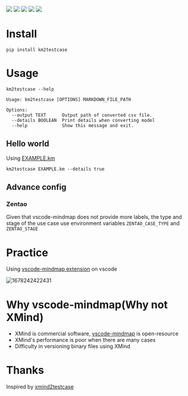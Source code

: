 ![](https://img.shields.io/github/license/wh1isper/km2testcase)
![](https://img.shields.io/github/v/release/wh1isper/km2testcase)
![](https://img.shields.io/pypi/dm/km2testcase)
![](https://img.shields.io/github/last-commit/wh1isper/km2testcase)
![](https://img.shields.io/pypi/pyversions/km2testcase)

# Install

`pip install km2testcase`

# Usage

`km2testcase --help`

```
Usage: km2testcase [OPTIONS] MARKDOWN_FILE_PATH

Options:
  --output TEXT      Output path of converted csv file.
  --details BOOLEAN  Print details when converting model
  --help             Show this message and exit.
```

## Hello world

Using [EXAMPLE.km](EXAMPLE.km)

```
km2testcase EXAMPLE.km --details true
```

## Advance config

### Zentao

Given that vscode-mindmap does not provide more labels, the type and stage of the use case use environment
variables `ZENTAO_CASE_TYPE` and `ZENTAO_STAGE`

# Practice

Using [vscode-mindmap extension](https://marketplace.visualstudio.com/items?itemName=Souche.vscode-mindmap) on vscode

![1678242422431](image/README/1678242422431.png)

# Why vscode-mindmap(Why not XMind)

- XMind is commercial software, [vscode-mindmap](https://github.com/souche/vscode-mindmap) is open-resource
- XMind's performance is poor when there are many cases
- Difficulty in versioning binary files using XMind

# Thanks

Inspired by [xmind2testcase](https://github.com/zhuifengshen/xmind2testcase)
